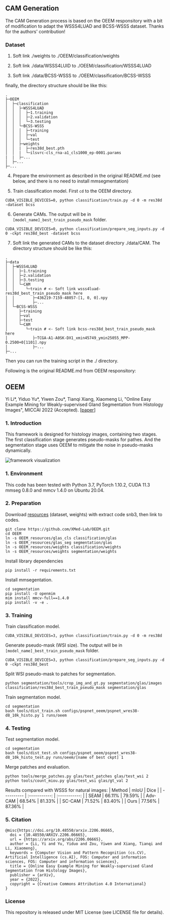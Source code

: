 ## CAM Generation
The CAM Generation process is based on the OEEM responsitory with a bit of modification to adapt the WSSS4LUAD and BCSS-WSSS dataset. Thanks for the authors' contribution!

### Dataset
1. Soft link ./weights to ./OEEM/classification/weights

2. Soft link ./data/WSSS4LUID to ./OEEM/classification/WSSS4LUAD

3. Soft link ./data/BCSS-WSSS to ./OEEM/classification/BCSS-WSSS

finally, the directory structure should be like this:
```
.
├─OEEM
│  ├─classification
│  │  ├─WSSS4LUAD
│  │  │  ├─1.training
│  │  │  ├─2.validation
│  │  │  └─3.testing
│  │  └─BCSS-WSSS
│  │  │  ├─training
│  │  │  ├─val
│  │  │  └─test
│  │  ├─weights
│  │  |  ├─res38d_best.pth
│  │  |  └─ilsvrc-cls_rna-a1_cls1000_ep-0001.params
|  |  ├─...
│  ├─...
├─...
```

4. Prepare the environment as described in the original README.md (see below, and there is no need to install mmsegmentation)

5. Train classification model. First `cd` to the OEEM directory.

```shell
CUDA_VISIBLE_DEVICES=0, python classification/train.py -d 0 -m res38d -dataset bcss
```

6. Generate CAMs. The output will be in `[model_name]_best_train_pseudo_mask` folder.

```shell
CUDA_VISIBLE_DEVICES=0, python classification/prepare_seg_inputs.py -d 0 -ckpt res38d_best -dataset bcss
```

7. Soft link the generated CAMs to the dataset directory ./data/CAM. The directory structure should be like this:
```
.
├─data
│  ├─WSSS4LUAD
│  │  ├─1.training
│  │  ├─2.validation
│  │  ├─3.testing
│  │  └─CAM
│  │     └─train # <- Soft link wsss4luad-res38d_best_train_pseudo_mask here
│  │        ├─436219-7159-48057-[1, 0, 0].npy
│  │        ├─...
│  └─BCSS-WSSS
│     ├─training
│     ├─val
│     ├─test
│     └─CAM
│        └─train # <- Soft link bcss-res38d_best_train_pseudo_mask here
│           ├─TCGA-A1-A0SK-DX1_xmin45749_ymin25055_MPP-0.2500+0[1101].npy
│           ├─...
├─...
```

Then you can run the training script in the ./ directory.


Following is the original README.md from OEEM responsitory:

## OEEM

Yi Li*, Yiduo Yu*, Yiwen Zou*, Tianqi Xiang, Xiaomeng Li, "Online Easy Example Mining for Weakly-supervised Gland Segmentation from Histology Images", MICCAI 2022 (Accepted). [[paper](https://arxiv.org/abs/2206.06665)]

### 1. Introduction
This framework is designed for histology images, containing two stages. The first classification stage generates pseudo-masks for pathes. And the segmentation stage uses OEEM to mitigate the noise in pseudo-masks dynamically.

![framework visualization](segmentation/demo/oeem_vis.png)

### 1. Environment

This code has been tested with Python 3.7, PyTorch 1.10.2, CUDA 11.3 mmseg 0.8.0 and mmcv 1.4.0 on Ubuntu 20.04.

### 2. Preparation

Download [resources](https://pan.baidu.com/s/1htY5nZacceXj_m2FlY8uXw) (dataset, weights) with extract code snb3, then link to codes.
```shell
git clone https://github.com/XMed-Lab/OEEM.git
cd OEEM
ln -s OEEM_resources/glas_cls classification/glas
ln -s OEEM_resources/glas_seg segmentation/glas
ln -s OEEM_resources/weights classification/weights
ln -s OEEM_resources/weights segmentation/weights
```

Install library dependencies
```shell
pip install -r requirements.txt
```

Install mmsegentation.
```shell
cd segmentation
pip install -U openmim
mim install mmcv-full==1.4.0
pip install -v -e .
```

### 3. Training

Train classification model.

```shell
CUDA_VISIBLE_DEVICES=3, python classification/train.py -d 0 -m res38d
```

Generate pseudo-mask (WSI size). The output will be in `[model_name]_best_train_pseudo_mask` folder.

```shell
CUDA_VISIBLE_DEVICES=3, python classification/prepare_seg_inputs.py -d 0 -ckpt res38d_best
```

Split WSI pseudo-mask to patches for segmentation.

```shell
python segmentation/tools/crop_img_and_gt.py segmentation/glas/images classification/res38d_best_train_pseudo_mask segmentation/glas
```

Train segmentation model.

```shell
cd segmentation
bash tools/dist_train.sh configs/pspnet_oeem/pspnet_wres38-d8_10k_histo.py 1 runs/oeem
```

### 4. Testing

Test segmentation model.

```shell
cd segmentation
bash tools/dist_test.sh configs/pspnet_oeem/pspnet_wres38-d8_10k_histo_test.py runs/oeem/[name of best ckpt] 1
```

Merge patches and evaluation.

```shell
python tools/merge_patches.py glas/test_patches glas/test_wsi 2
python tools/count_miou.py glas/test_wsi glas/gt_val 2
```

Results compared with WSSS for natural images:
| Method  | mIoU   |  Dice  |
| ---------- | :-----------:  | :-----------: |
| SEAM | 66.11%   | 79.59%     |
| Adv-CAM | 68.54%   | 81.33%     |
| SC-CAM | 71.52%   | 83.40%     |
| Ours | 77.56%   | 87.36%     |

### 5. Citation

```
@misc{https://doi.org/10.48550/arxiv.2206.06665,
  doi = {10.48550/ARXIV.2206.06665},
  url = {https://arxiv.org/abs/2206.06665},
  author = {Li, Yi and Yu, Yiduo and Zou, Yiwen and Xiang, Tianqi and Li, Xiaomeng},
  keywords = {Computer Vision and Pattern Recognition (cs.CV), Artificial Intelligence (cs.AI), FOS: Computer and information sciences, FOS: Computer and information sciences},
  title = {Online Easy Example Mining for Weakly-supervised Gland Segmentation from Histology Images},
  publisher = {arXiv},
  year = {2022},
  copyright = {Creative Commons Attribution 4.0 International}
}
```

### License

This repository is released under MIT License (see LICENSE file for details).
